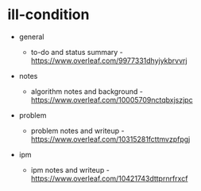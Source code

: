 # ill-condition

- general
	- to-do and status summary - https://www.overleaf.com/9977331dhyjykbrvvrj	
	
- notes
	- algorithm notes and background - https://www.overleaf.com/10005709nctqbxjszjpc

- problem
	- problem notes and writeup - https://www.overleaf.com/10315281fcttmvzpfpgj
	
- ipm
	- ipm notes and writeup - https://www.overleaf.com/10421743dttprnrfrxcf
